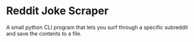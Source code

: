 # Reddit Joke Scraper

A small python CLI program that lets you surf through a specific subreddit and save the contents to a file.
